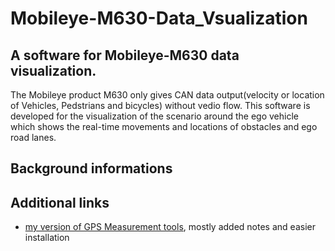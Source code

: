 # Mobileye-M630-Data_Vsualization
## A software for Mobileye-M630 data visualization. 
The Mobileye product M630 only gives CAN data output(velocity or location of Vehicles, Pedstrians and bicycles) without vedio flow. This software is developed for the visualization of the scenario around the ego vehicle which shows the real-time movements and locations of obstacles and ego road lanes.
## Background informations


## Additional links

* [my version of GPS Measurement tools](https://github.com/DfAC/gps-measurement-tools), mostly added notes and easier installation



[^Paolo2018]: Paolo Crosta, Paolo Zoccarato, Rafael Lucas, G. De Pasquale (2018) Dual Frequency Mass-market Chips: Test Results and Ways to Optimize PVT Performance, Proceedings of ION GNSS+ 2018

